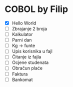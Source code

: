 # COBOL by Filip

- [x] Hello World
- [ ] Zbrajanje 2 broja
- [ ] Kalkulator
- [ ] Parni dan
- [ ] Kg → funte
- [ ] Upis korisnika u fajl
- [ ] Čitanje iz fajla
- [ ] Ocjene studenata
- [ ] Obračun plaće
- [ ] Faktura
- [ ] Bankomat

